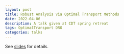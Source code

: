 ```yaml
---
layout: post
title: Robust Analysis via Optimal Transport Methods
date: 2022-04-06
description: A talk given at CDT spring retreat
tags: OptimalTransport DRO
categories: talks
---
```

See [slides](/assets/pdf/OT.pdf) for details.